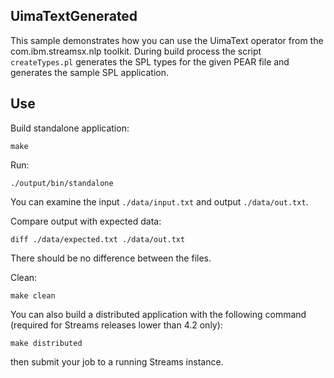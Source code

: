 ## UimaTextGenerated

This sample demonstrates how you can use the UimaText operator from the com.ibm.streamsx.nlp toolkit.
During build process the script `createTypes.pl` generates the SPL types for the given PEAR file and generates the sample SPL application.

## Use

Build standalone application:

`make`

Run:

`./output/bin/standalone`

You can examine the input `./data/input.txt` and output `./data/out.txt`.

Compare output with expected data:

`diff ./data/expected.txt ./data/out.txt`

There should be no difference between the files.

Clean:

`make clean`

You can also build a distributed application with the following command (required for Streams releases lower than 4.2 only):

`make distributed`

then submit your job to a running Streams instance.
